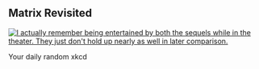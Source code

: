 ## Matrix Revisited
[![I actually remember being entertained by both the sequels while in the theater.  They just don't hold up nearly as well in later comparison.](https://imgs.xkcd.com/comics/matrix_revisited.png)](https://xkcd.com/566/ "I actually remember being entertained by both the sequels while in the theater.  They just don't hold up nearly as well in later comparison.")

Your daily random xkcd
